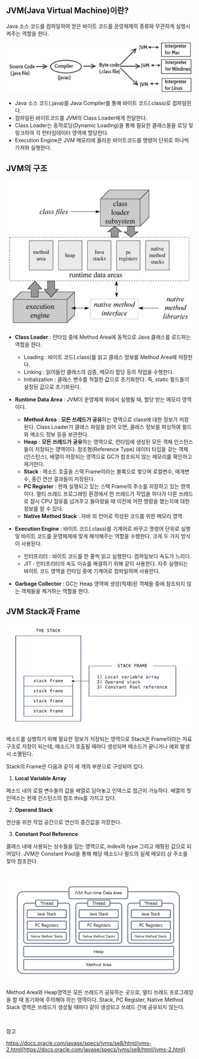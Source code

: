 ## JVM(Java Virtual Machine)이란?

Java 소스 코드를 컴파일하여 얻은 바이트 코드를 운영체제의 종류와 무관하게 실행시켜주는 역할을 한다.

![img](https://github.com/dilmah0203/TIL/blob/main/Image/JVM2.png)

- Java 소스 코드(.java)를 Java Compiler를 통해 바이트 코드(.class)로 컴파일한다.
- 컴파일된 바이트코드를 JVM의 Class Loader에게 전달한다.
- Class Loader는 동적로딩(Dynamic Loading)을 통해 필요한 클래스들을 로딩 및 링크하여 각 런타임데이터 영역에 할당한다. 
- Execution Engine은 JVM 메모리에 올라온 바이트코드를 명령어 단위로 하나씩 가져와 실행한다.

## JVM의 구조

![img2](https://github.com/dilmah0203/TIL/blob/main/Image/JVM.png)

- **Class Loader** : 런타임 중에 Method Area에 동적으로 Java 클래스를 로드하는 역할을 한다. 
  - Loading : 바이트 코드(.class)를 읽고 클래스 정보를 Method Area에 저장한다.
  - Linking : 읽어들인 클래스의 검증, 메모리 할당 등의 작업을 수행한다.
  - Initialization : 클래스 변수를 적절한 값으로 초기화한다. 즉, static 필드들이 설정된 값으로 초기화된다.

- **Runtime Data Area** : JVM이 운영체제 위에서 실행될 때, 할당 받는 메모리 영역이다.
  - **Method Area** : **모든 쓰레드가 공유**하는 영역으로 class에 대한 정보가 저장된다. Class Loader가 클래스 파일을 읽어 오면, 클래스 정보를 파싱하여 필드와 메소드 정보 등을 보관한다.
   - **Heap** : **모든 쓰레드가 공유**하는 영역으로, 런타임에 생성된 모든 객체 인스턴스들이 저장되는 영역이다. 참조형(Reference Type) 데이터 타입을 갖는 객체(인스턴스), 배열이 저장되는 영역으로 GC가 참조되지 않는 메모리를 확인하고 제거한다.
   - **Stack** : 메소드 호출을 스택 Frame이라는 블록으로 쌓으며 로컬변수, 매개변수, 중간 연산 결과들이 저장된다.
   - **PC Register** : 현재 실행되고 있는 스택 Frame의 주소를 저장하고 있는 영역이다. 멀티 쓰레드 프로그래밍 환경에서 한 쓰레드가 작업을 하다가 다른 쓰레드로 잠시 CPU 점유를 넘겨주고 돌아왔을 때 이전에 어떤 명령을 했는지에 대한 정보를 알 수 있다.
   - **Native Method Stack** : 자바 외 언어로 작성된 코드를 위한 메모리 영역
  
- **Execution Engine** : 바이트 코드(.class)를 기계어로 바꾸고 명령어 단위로 실행 및 바이트 코드를 운영체제에 맞게 해석해주는 역할을 수행한다. 크게 두 가지 방식이 사용된다.
  - 인터프리터 : 바이트 코드를 한 줄씩 읽고 실행한다. 컴파일보다 속도가 느리다.
  - JIT : 인터프리터의 속도 이슈를 해결하기 위해 같이 사용한다. 자주 실행되는 바이트 코드 영역을 런타임 중에 기계어로 컴파일하여 사용한다.
 
- **Garbage Collector** : GC는 Heap 영역에 생성(적재)된 객체들 중에 참조되지 않는 객체들을 제거하는 역할을 한다.

## JVM Stack과 Frame

![img4](https://github.com/dilmah0203/TIL/blob/main/Image/Stack%20Frame.png)

메소드를 실행하기 위해 필요한 정보가 저장되는 영역으로 Stack은 Frame이라는 자료구조로 저장이 되는데, 메소드가 호출될 때마다 생성되며 메소드가 끝나거나 예외 발생 시 소멸된다.

Stack의 Frame은 다음과 같이 세 개의 부분으로 구성되어 있다.

1. **Local Variable Array**

메소드 내의 로컬 변수들의 값을 배열로 담아놓고 인덱스로 접근이 가능하다. 배열의 첫 인덱스는 현재 인스턴스의 참조 this를 가지고 있다.
 
2. **Operand Stack**

연산을 위한 작업 공간으로 연산의 중간값을 저장한다.

3. **Constant Pool Reference**

클래스 내에 사용되는 상수들을 담는 영역으로, index와 type 그리고 매핑된 값으로 되어있다. JVM은 Constant Pool을 통해 해당 메소드나 필드의 실제 메모리 상 주소를 찾아 참조한다.

<br>

![img5](https://github.com/dilmah0203/TIL/blob/main/Image/Run-time%20Data%20Area1.png)

Method Area와 Heap영역은 모든 쓰레드가 공유하는 곳으로, 멀티 쓰레드 프로그래밍을 할 때 동기화에 주의해야 하는 영역이다.
Stack, PC Register, Native Method Stack 영역은 쓰레드가 생성될 때마다 같이 생성되고 쓰레드 간에 공유되지 않는다.

<br>

참고

https://docs.oracle.com/javase/specs/jvms/se8/html/jvms-2.html(https://docs.oracle.com/javase/specs/jvms/se8/html/jvms-2.html)



